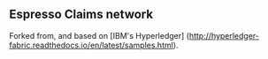 ## Espresso Claims network

Forked from, and based on [IBM's Hyperledger] (http://hyperledger-fabric.readthedocs.io/en/latest/samples.html).
